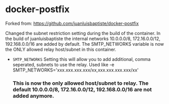 # docker-postfix

Forked from: https://github.com/juanluisbaptiste/docker-postfix

Changed the subnet restriction setting during the build of the container. In the build of juanluisbaptiste the internal networks 10.0.0.0/8, 172.16.0.0/12, 192.168.0.0/16 are added by default. The SMTP_NETWORKS variable is now the ONLY allowed relay host/subnet in this container.

* `SMTP_NETWORKS` Setting this will allow you to add additional, comma seperated, subnets to use the relay. Used like
    -e SMTP_NETWORKS='xxx.xxx.xxx.xxx/xx,xxx.xxx.xxx.xxx/xx'
    ### This is now the only allowed host/subnet to relay. The default 10.0.0.0/8, 172.16.0.0/12, 192.168.0.0/16 are not added anymore.


